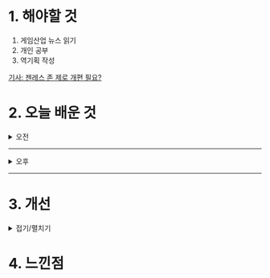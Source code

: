 
# 1. 해야할 것

1. 게임산업 뉴스 읽기 
2. 개인 공부  
3. 역기획 작성

[기사: 젠레스 존 제로 개편 필요?](https://www.gameinsight.co.kr/news/articleView.html?idxno=33182)



# 2. 오늘 배운 것

<details>
<summary>오전</summary>

## 오늘의 뉴스
### 젠레스 존 제로 개편 필요?
![image](https://github.com/user-attachments/assets/217923f8-8981-42cd-8e64-97d499bfadc2)

마음에 드는 캐릭터를 뽑아도 실제 인게임에서 플레이할 수 있는 방법이 한정적이라 매력이 떨어진다는 점과\
게임 플레이 콘텐츠가 다 비슷하다는게 단점으로 꼽고 있다.\
나는 호요버스 게임 원신, 스타레일을 전부 좋아하고 아직도 플레이하고 있지만 뭔가 젠레스 존 제로는 게임을 하기가 싫다.\
이 부분을 잘 생각해보니 확실히 위에서 뽑은 단점들이 한 몫하는 것 같다(실제론 그리 길게 플레이하지 않았지만...).

1. 플레이어블 캐릭터 고정
2. 단순한 콘텐츠

나는 이 플레이어블 캐릭터가 내가 뽑은 이쁜 캐릭터가 아니라 기본캐릭터로 플레이해야한다는 것 때문에 하지 않는다.\
내가 내 기본 캐릭터에 투영해서 플레이하는 게이머지만, 많은 시간을 플레이하는 시간은 내가 뽑은 이쁜 캐릭터들로 하고 싶기에\
기본 캐릭 고정이 가장 큰 단점으로 다가온 것이다.

그 외 전투라던가 직접 상호작용할 수 있는 요소가 적어서 그다지 끌리지 않는다.\
월드는 잘 만들어 뒀는데... 그 월드에 너무 제한적인 상호작용만 있다는 느낌.

그래서 내가 원신을 좋아하는 것?이다.\
결론이 좀 이상하지만 패치해서 재밌어진다면 다시 하고 싶다. 이렇게 애니메이션과 모델링이 진심인 게임은 이게 처음이니
</details>

****

<details>
<summary>오후</summary>


</details>

****


# 3. 개선


<details>
<summary>접기/펼치기</summary>


</details>



# 4. 느낀점



